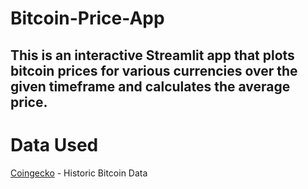 # Bitcoin-Price-App
## This is an interactive Streamlit app that plots bitcoin prices for various currencies over the given timeframe and calculates the average price.

# Data Used
[Coingecko](https://api.coingecko.com/api/v3/coins/bitcoin/market_chart) - Historic Bitcoin Data
